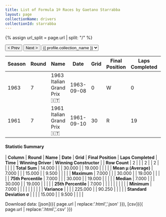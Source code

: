 ```yaml
---
title: List of Formula 1® Races by Gaetano Starrabba
layout: page
collectionName: drivers
collectionId: starrabba
---
```


{% assign url_split = page.url | split: "/" %}
<div id="collection-navigation">
<button onclick="selector.options[selector.selectedIndex-1].value && (window.location = selector.options[selector.selectedIndex-1].value);">&lt; Prev</button>
<button onclick="selector.options[selector.selectedIndex+1].value && (window.location = selector.options[selector.selectedIndex+1].value);">Next &gt;</button>
<select id="selector" onchange="this.options[this.selectedIndex].value && (window.location = this.options[this.selectedIndex].value);">
  {% for collectionId in site.data[page.collectionName].refs %}
    {% if collectionId == page.collectionId %}
      {% assign selected = "selected" %}
    {% else %}
      {% assign selected = "" %}
    {% endif %}
    {% assign profile = site.data[page.collectionName][collectionId].profile %}
    <option value="/f1/{{ page.collectionName }}/{{ collectionId }}/{{ url_split[4] }}" {{ selected }}>{{ profile.collection_name }}</option>
  {% endfor %}
</select>
</div>

| Season | Round | Name | Date | Grid | Final Position | Laps Completed | Time | Winning Driver | Winning Constructor |
|--|--|--|--|--|--|--|--|--|--|
| 1963 | 7 | 1963 Italian Grand Prix 🇮🇹 | 1963-09-08 | 0 | W | 0 |   | Jim Clark 🇬🇧 | Lotus-Climax 🇬🇧 |
| 1961 | 7 | 1961 Italian Grand Prix 🇮🇹 | 1961-09-10 | 30 | R | 19 |   | Phil Hill 🇺🇸 | Ferrari 🇮🇹 |

#### Statistic Summary

| **Column** | **Round** | **Name** | **Date** | **Grid** | **Final Position** | **Laps Completed** | **Time** | **Winning Driver** | **Winning Constructor** |
| **Row Count** | 2 |  |  | 2 |  | 2 |  |  |  |
| **Total Sum** | 14.000 |  |  | 30.000 |  | 19.000 |  |  |  |
| **Mean μ (Average)** | 7.000 |  |  | 15.000 |  | 9.500 |  |  |  |
| **Maximum** | 7.000 |  |  | 30.000 |  | 19.000 |  |  |  |
| **75th Percentile** | 7.000 |  |  | 30.000 |  | 19.000 |  |  |  |
| **Median** | 7.000 |  |  | 30.000 |  | 19.000 |  |  |  |
| **25th Percentile** | 7.000 |  |  |  |  |  |  |  |  |
| **Minimum** | 7.000 |  |  |  |  |  |  |  |  |
| **Variance** |  |  |  | 225.000 |  | 90.250 |  |  |  |
| **Standard Deviation σ** |  |  |  | 15.000 |  | 9.500 |  |  |  |

Download data: [json]({{ page.url | replace:'.html','.json' }}), [csv]({{ page.url | replace:'.html','.csv' }})
